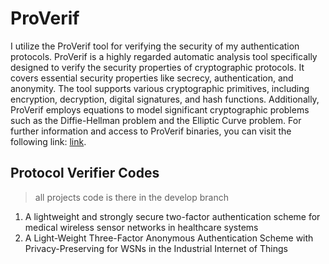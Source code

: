 # ProVerif
I utilize the ProVerif tool for verifying the security of my authentication protocols. ProVerif is a highly regarded automatic analysis tool specifically designed to verify the security properties of cryptographic protocols. It covers essential security properties like secrecy, authentication, and anonymity. The tool supports various cryptographic primitives, including encryption, decryption, digital signatures, and hash functions. Additionally, ProVerif employs equations to model significant cryptographic problems such as the Diffie-Hellman problem and the Elliptic Curve problem. For further information and access to ProVerif binaries, you can visit the following link: [link](https://prosecco.gforge.inria.fr/personal/bblanche/proverif/).

## Protocol Verifier Codes
> all projects code is there in the develop branch
1. A lightweight and strongly secure two-factor authentication scheme for medical wireless sensor networks in healthcare systems
2. A Light-Weight Three-Factor Anonymous Authentication Scheme with Privacy-Preserving for WSNs in the Industrial Internet of Things


